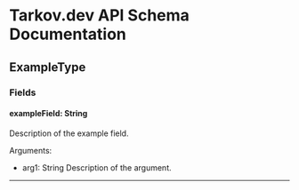 # Tarkov.dev API Schema Documentation

## ExampleType

### Fields

#### exampleField: String
Description of the example field.

Arguments:
- arg1: String
  Description of the argument.

---
